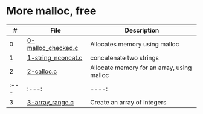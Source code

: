 # More malloc, free
|# |File                                      |Description                               |
|--|------------------------------------------|------------------------------------------|
|0 |[0-malloc_checked.c](./0-malloc_checked.c)|Allocates memory using malloc             |
|1 |[1-string_nconcat.c](./1-string_nconcat.c)|concatenate two strings                   |
|2 |[2-calloc.c](./2-calloc.c)                |Allocate memory for an array, using malloc|
|:---|:---:|----:|
|3 |[3-array_range.c](./3-array_range.c)      |Create an array of integers               |

